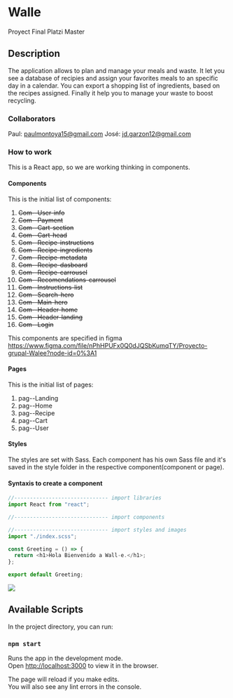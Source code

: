 # Walle

Proyect Final Platzi Master

## Description

The application allows to plan and manage your meals and waste. It let you see a database of recipies and assign your favorites meals to an specific day in a calendar. You can export a shopping list of ingredients, based on the recipes assigned. Finally it help you to manage your waste to boost recycling.

### Collaborators

Paul: paulmontoya15@gmail.com
José: jd.garzon12@gmail.com

### How to work

This is a React app, so we are working thinking in components.

#### Components

This is the initial list of components:

1. ~~Com--User-info~~
2. ~~Com--Payment~~
3. ~~Com--Cart-section~~
4. ~~Com--Cart-head~~
5. ~~Com--Recipe-instructions~~
6. ~~Com--Recipe-ingredients~~
7. ~~Com--Recipe-metadata~~
8. ~~Com--Recipe-dasboard~~
9. ~~Com--Recipe-carrousel~~
10. ~~Com--Recomendations-carrousel~~
11. ~~Com--Instructions-list~~
12. ~~Com--Search-hero~~
13. ~~Com--Main-hero~~
14. ~~Com--Header-home~~
15. ~~Com--Header-landing~~
16. ~~Com--Login~~

This components are specified in figma https://www.figma.com/file/nPhHPUFx0Q0dJQSbKumqTY/Proyecto-grupal-Walee?node-id=0%3A1

#### Pages

This is the initial list of pages:

1. pag--Landing
2. pag--Home
3. pag--Recipe
4. pag--Cart
5. pag--User

#### Styles

The styles are set with Sass. Each component has his own Sass file and it's saved in the style folder in the respective component(component or page).

#### Syntaxis to create a component

```javascript
//------------------------------ import libraries
import React from "react";

//------------------------------ import components

//------------------------------ import styles and images
import "./index.scss";

const Greeting = () => {
  return <h1>Hola Bienvenido a Wall-e.</h1>;
};

export default Greeting;
```

![](https://i.imgur.com/taHRsCB.png)

## Available Scripts

In the project directory, you can run:

### `npm start`

Runs the app in the development mode.<br />
Open [http://localhost:3000](http://localhost:3000) to view it in the browser.

The page will reload if you make edits.<br />
You will also see any lint errors in the console.
